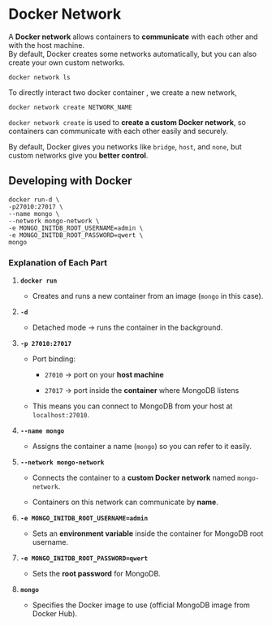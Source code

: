 # Docker Network

A **Docker network** allows containers to **communicate** with each other and with the host machine.  
By default, Docker creates some networks automatically, but you can also create your own custom networks.

```
docker network ls
```

To directly interact two docker container , we create a new network,

```
docker network create NETWORK_NAME
```

`docker network create` is used to **create a custom Docker network**, so containers can communicate with each other easily and securely.

By default, Docker gives you networks like `bridge`, `host`, and `none`, but custom networks give you **better control**.

## Developing with Docker

```
docker run-d \
-p27010:27017 \
--name mongo \
--network mongo-network \
-e MONGO_INITDB_ROOT_USERNAME=admin \
-e MONGO_INITDB_ROOT_PASSWORD=qwert \
mongo
```

### Explanation of Each Part

1. **`docker run`**
    
    - Creates and runs a new container from an image (`mongo` in this case).
        
2. **`-d`**
    
    - Detached mode → runs the container in the background.
        
3. **`-p 27010:27017`**
    
    - Port binding:
        
        - `27010` → port on your **host machine**
            
        - `27017` → port inside the **container** where MongoDB listens
            
    - This means you can connect to MongoDB from your host at `localhost:27010`.
        
4. **`--name mongo`**
    
    - Assigns the container a name (`mongo`) so you can refer to it easily.
        
5. **`--network mongo-network`**
    
    - Connects the container to a **custom Docker network** named `mongo-network`.
        
    - Containers on this network can communicate by **name**.
        
6. **`-e MONGO_INITDB_ROOT_USERNAME=admin`**
    
    - Sets an **environment variable** inside the container for MongoDB root username.
        
7. **`-e MONGO_INITDB_ROOT_PASSWORD=qwert`**
    
    - Sets the **root password** for MongoDB.
        
8. **`mongo`**
    
    - Specifies the Docker image to use (official MongoDB image from Docker Hub).


